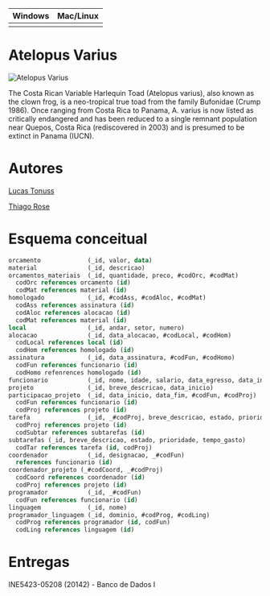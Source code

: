 Windows        | Mac/Linux
-------------- | ------------
               |

# Atelopus Varius

![Atelopus Varius](http://upload.wikimedia.org/wikipedia/commons/0/0a/Atelopus_varius_1.jpg)

The Costa Rican Variable Harlequin Toad (Atelopus varius), also known as the clown frog, is a neo-tropical true toad from the family Bufonidae (Crump 1986). Once ranging from Costa Rica to Panama, A. varius is now listed as critically endangered and has been reduced to a single remnant population near Quepos, Costa Rica (rediscovered in 2003) and is presumed to be extinct in Panama (IUCN).

# Autores

[Lucas Tonuss](https://github.com/tonussi/)

[Thiago Rose](https://github.com/thisenrose/)

# Esquema conceitual

```sql
orcamento             (_id, valor, data)
material              (_id, descricao)
orcamentos_materiais  (_id, quantidade, preco, #codOrc, #codMat)
  codOrc references orcamento (id)
  codMat references material (id)
homologado            (_id, #codAss, #codAloc, #codMat)
  codAss references assinatura (id)
  codAloc references alocacao (id)
  codMat references material (id)
local                 (_id, andar, setor, numero)
alocacao              (_id, data_alocacao, #codLocal, #codHom)
  codLocal references local (id)
  codHom references homologado (id)
assinatura            (_id, data_assinatura, #codFun, #codHomo)
  codFun references funcionario (id)
  codHomo refenrences homologado (id)
funcionario           (_id, nome, idade, salario, data_egresso, data_ingresso)
projeto               (_id, breve_descricao, data_inicio)
participacao_projeto  (_id, data_inicio, data_fim, #codFun, #codProj)
  codFun references funcionario (id)
  codProj references projeto (id)
tarefa                (_id, _#codProj, breve_descricao, estado, prioridade, tempo_gasto)
  codProj references projeto (id)
  codSubtar references subtarefas (id)
subtarefas (_id, breve_descricao, estado, prioridade, tempo_gasto)
  codTar references tarefa (id, codProj)
coordenador           (_id, designacao, _#codFun)
  references funcionario (id)
coordenador_projeto (_#codCoord, _#codProj)
  codCoord references coordenador (id)
  codProj references projeto (id)
programador           (_id, _#codFun)
  codFun references funcionario (id)
linguagem             (_id, nome)
programador_linguagem (_id, dominio, #codProg, #codLing)
  codProg references programador (id, codFun)
  codLing references linguagem (id)
```

# Entregas

INE5423-05208 (20142) - Banco de Dados I
